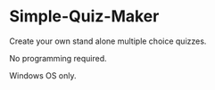 # Simple-Quiz-Maker
Create your own stand alone multiple choice quizzes.

No programming required.

Windows OS only.
